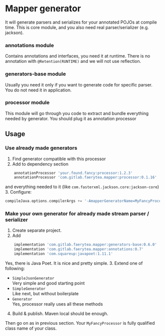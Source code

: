 # Mapper generator

It will generate parsers and serializes for your annotated POJOs at compile time. 
This is core module, and you also need real parser/serializer (e.g. jackson).

### annotations module

Contains annotations and interfaces, you need it at runtime.
There is no annotation with `@Retention(RUNTIME)` and we will not use reflection.

### generators-base module

Usually you need it only if you want to generate code for specific parser.
You do not need it in application.

### processor module

This module will go through you code to extract and bundle everything needed by generator.
You should plug it as annotation processor

## Usage

### Use already made generators

1. Find generator compatible with this processor
2. Add to dependency section
```groovy
    annotationProcessor 'your.found.fancy:processor:1.2.3'
    annotationProcessor 'com.gitlab.faerytea.mapper:processor:0.1.16'
```
and everything needed to it (like `com.fasterxml.jackson.core:jackson-core`)
3. Configure: 
```groovy
compileJava.options.compilerArgs += '-AmapperGeneratorName=MyFancyProcessor'
```

### Make your own generator for already made stream parser / serializer 

1. Create separate project.
2. Add
```groovy
    implementation 'com.gitlab.faerytea.mapper:generators-base:0.6.0'
    implementation 'com.gitlab.faerytea.mapper:annotations:0.7'
    implementation 'com.squareup:javapoet:1.11.1'
```
Yes, there is Java Poet. It is nice and pretty simple.
3. Extend one of following:
  - `SimpleJsonGenerator`
    <br />Very simple and good starting point
  - `SimpleGenerator`
    <br />Like next, but without boilerplate
  - `Generator`
    <br />Yes, processor really uses all these methods
4. Build & publish. Maven local should be enough.

Then go on as in previous section. 
Your `MyFancyProcessor` is fully qualified class name of your class.